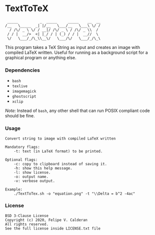 # TextToTeX
```
 _____          _  _____     _____    __  __
/__   \_____  _| |/__   \___/__   \___\ \/ /
  / /\/ _ \ \/ / __|/ /\/ _ \ / /\/ _ \\  / 
 / / |  __/>  <| |_/ / | (_) / / |  __//  \ 
 \/   \___/_/\_\\__\/   \___/\/   \___/_/\_\
```

This program takes a TeX String as input and creates an image with compiled
LaTeX written. Useful for running as a background script for a graphical
program or anything else.

### Dependencies

- `bash`
- `texlive`
- `imagemagick`
- `ghostscript`
- `xclip`

_Note:_ Instead of `bash`, any other shell that can run POSIX compliant code
should be fine.

### Usage
```
Convert string to image with compiled LaTeX written

Mandatory flags:
    -t: text (in LaTeX format) to be printed.

Optional flags:
    -c: copy to clipboard instead of saving it.
    -h: show this help message.
    -l: show license.
    -o: output name.
    -v: verbose output.

Example:
    ./TextToTex.sh -o "equation.png" -t "\\Delta = b^2 -4ac"
```

### License
```
BSD 3-Clause License
Copyright (c) 2020, Felipe V. Calderan
All rights reserved.
See the full license inside LICENSE.txt file
```
